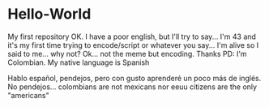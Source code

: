 # Hello-World
My first repository
OK. I have a poor english, but I'll try to say... I'm 43 and it's my first time trying to encode/script or whatever you say... I'm alive so I said to me... why not? Ok... not the meme but encoding. Thanks
PD: I'm Colombian. My native language is Spanish


Hablo español, pendejos, pero con gusto aprenderé un poco más de inglés.
No pendejos... colombians are not mexicans nor eeuu citizens are the only "americans"
